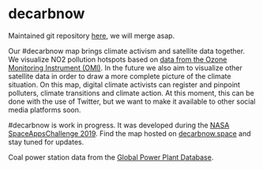 # decarbnow

Maintained git repository [here](https://github.com/gruzilla/keano), we will merge asap.

Our #decarbnow map brings climate activism and satellite data together. We visualize NO2 pollution hotspots based on [data from the Ozone Monitoring Instrument (OMI)](https://disc.gsfc.nasa.gov/datasets/OMNO2d_003/summary). In the future we also aim to visualize other satellite data in order to draw a more complete picture of the climate situation. On this map, digital climate activists can register and pinpoint polluters, climate transitions and climate action. At this moment, this can be done with the use of Twitter, but we want to make it available to other social media platforms soon. 

#decarbnow is work in progress. It was developed during the [NASA SpaceAppsChallenge 2019](https://2019.spaceappschallenge.org/). Find the map hosted on [decarbnow.space](https://decarbnow.space) and stay tuned for updates.

Coal power station data from the [Global Power Plant Database](https://github.com/wri/global-power-plant-database).